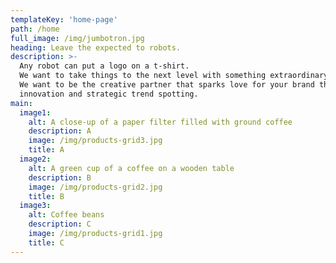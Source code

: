 ```yaml
---
templateKey: 'home-page'
path: /home
full_image: /img/jumbotron.jpg
heading: Leave the expected to robots.
description: >-
  Any robot can put a logo on a t-shirt.
  We want to take things to the next level with something extraordinary. 
  We want to be the creative partner that sparks love for your brand through
  innovation and strategic trend spotting.
main:
  image1:
    alt: A close-up of a paper filter filled with ground coffee
    description: A
    image: /img/products-grid3.jpg
    title: A
  image2:
    alt: A green cup of a coffee on a wooden table
    description: B
    image: /img/products-grid2.jpg
    title: B
  image3:
    alt: Coffee beans
    description: C
    image: /img/products-grid1.jpg
    title: C
---
```


